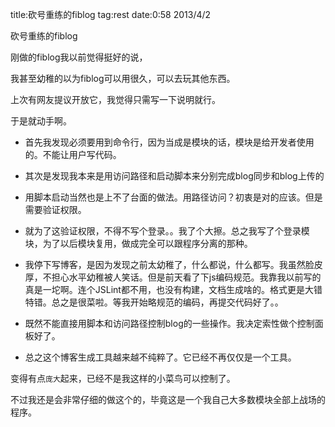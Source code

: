title:砍号重练的fiblog
tag:rest
date:0:58 2013/4/2

砍号重练的fiblog

刚做的fiblog我以前觉得挺好的说，

我甚至幼稚的以为fiblog可以用很久，可以去玩其他东西。

上次有网友提议开放它，我觉得只需写一下说明就行。

于是就动手啊。

+ 首先我发现必须要用到命令行，因为当成是模块的话，模块是给开发者使用的。不能让用户写代码。

+ 其次是发现我本来是用访问路径和启动脚本来分别完成blog同步和blog上传的

+ 用脚本启动当然也是上不了台面的做法。用路径访问？初衷是对的应该。但是需要验证权限。

+ 就为了这验证权限，不得不写个登录。。我了个大擦。总之我写了个登录模块，为了以后模块复用，做成完全可以跟程序分离的那种。

+ 我停下写博客，是因为发现之前太幼稚了，什么都说，什么都写。我虽然脸皮厚，不担心水平幼稚被人笑话。但是前天看了下js编码规范。我靠我以前写的真是一坨啊。连个JSLint都不用，也没有构建，文档生成啥的。格式更是大错特错。总之是很菜啦。等我开始略规范的编码，再提交代码好了。。

+ 既然不能直接用脚本和访问路径控制blog的一些操作。我决定索性做个控制面板好了。

+ 总之这个博客生成工具越来越不纯粹了。它已经不再仅仅是一个工具。

变得有点`庞大`起来，已经不是我这样的小菜鸟可以控制了。

不过我还是会非常仔细的做这个的，毕竟这是一个我自己大多数模块全部上战场的程序。


